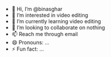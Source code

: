 - 👋 Hi, I’m @binasghar
- 👀 I’m interested in video editing  
- 🌱 I’m currently learning video editing
- 💞️ I’m looking to collaborate on nothing
- 📫 Reach me through email
- 😄 Pronouns: ...
- ⚡ Fun fact: ...

<!---
binasghar/binasghar is a ✨ special ✨ repository because its `README.md` (this file) appears on your GitHub profile.
You can click the Preview link to take a look at your changes.
--->
